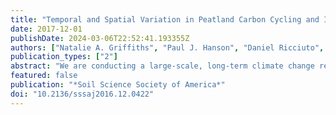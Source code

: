 ```yaml
---
title: "Temporal and Spatial Variation in Peatland Carbon Cycling and Implications for Interpreting Responses of an Ecosystem-Scale Warming Experiment"
date: 2017-12-01
publishDate: 2024-03-06T22:52:41.193355Z
authors: ["Natalie A. Griffiths", "Paul J. Hanson", "Daniel Ricciuto", "Colleen M. Iversen", "Anna M. Jensen", "Avni Malhotra", "Karis J. McFarlane", "Richard, J. Norby", "Khachik Sargsyan", "Stephen D. Sebestyen", "Xiaoying Shi", "Anthony, P. Walker", "Eric J. Ward", "Jeffrey M. Warren", "David J. Weston"]
publication_types: ["2"]
abstract: "We are conducting a large-scale, long-term climate change response experiment in an ombrotrophic peat bog in Minnesota to evaluate the effects of warming and elevated CO2 on ecosystem processes using empirical and modeling approaches. To better frame future assessments of peatland responses to climate change, we characterized and compared spatial vs. temporal variation in measured C cycle processes and their environmental drivers. We also conducted a sensitivity analysis of a peatland C model to identify how variation in ecosystem parameters contributes to model prediction uncertainty. High spatial variability in C cycle processes resulted in the inability to determine if the bog was a C source or sink, as the 95% confidence interval ranged from a source of 50 g C m^–2 yr^–1 to a sink of 67 g C m^–2 yr^–1. Model sensitivity analysis also identified that spatial variation in tree and shrub photosynthesis, allocation characteristics, and maintenance respiration all contributed to large variations in the pretreatment estimates of net C balance. Variation in ecosystem processes can be more thoroughly characterized if more measurements are collected for parameters that are highly variable over space and time, and especially if those measurements encompass environmental gradients that may be driving the spatial and temporal variation (e.g., hummock vs. hollow microtopographies, and wet vs. dry years). Together, the coupled modeling and empirical approaches indicate that variability in C cycle processes and their drivers must be taken into account when interpreting the significance of experimental warming and elevated CO2 treatments."
featured: false
publication: "*Soil Science Society of America*"
doi: "10.2136/sssaj2016.12.0422"
---
```


